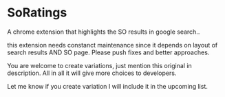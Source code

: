 # SoRatings
A chrome extension that highlights the SO results in google search..

this extension needs constanct maintenance since it depends on layout of search results AND SO page.
Please push fixes and better approaches.

You are welcome to create variations, just mention this original in description. All in all it will give more choices to developers. 

Let me know if you create variation I will include it in the upcoming list.

